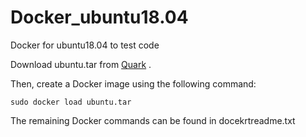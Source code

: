 # Docker_ubuntu18.04
Docker for ubuntu18.04 to test code

Download ubuntu.tar from [Quark](https://pan.quark.cn/s/c07f09ce7457) .

Then, create a Docker image using the following command:
```
sudo docker load ubuntu.tar
```

The remaining Docker commands can be found in docekrtreadme.txt
